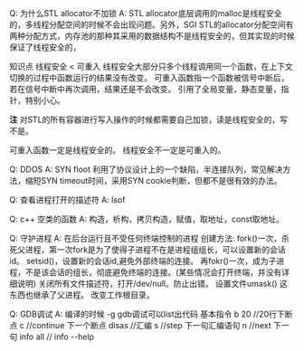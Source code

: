 Q: 为什么STL allocator不加锁
A: STL allocator底层调用的malloc是线程安全的，多线程分配空间的时候不会出现问题。另外，SGI STL的allocator分配空间有两种分配方式，内存池的那种其采用的数据结构不是线程安全的，但其实现的时候保证了线程安全的，

知识点 线程安全 < 可重入
线程安全大部分只多个线程调用同一个函数，在上下文切换的过程中函数运行的结果没有改变。
可重入函数指一个函数被信号中断后，若在信号中断中再次调用，结果还是不会改变。
引用了全局变量，静态变量，指针，特别小心。


**注** 对STL的所有容器进行写入操作的时候都需要自己加锁，读是线程安全的，写不是。


可重入函数一定是线程安全的。
线程安全不一定是可重入的。


Q: DDOS
A: SYN floot 利用了协议设计上的一个缺陷，半连接队列，常见解决方法，缩短SYN timeout时间，采用SYN cookie判断，但都不是很有效的办法。


Q: 查看进程打开的描述符 
A: lsof


Q: c++ 空类的函数
A: 构造，析构，拷贝构造，赋值，取地址，const取地址。

Q: 守护进程
A: 在后台运行且不受任何终端控制的进程
创建方法: fork()一次，杀死父进程，第一次fork是为了使得子进程不在是进程组组长，可以设置新的会话id。
        setsid()，设置新的会话id,避免外部终端的连接。
        再fokr()一次，成为子进程，不是该会话的组长，彻底避免终端的连接。(某些情况会打开终端，并没有详细说明)
        关闭所有文件描述符，打开/dev/null。防止出错。
        设置文件umask() 这东西也继承了父进程。
        改变工作根目录。


Q: GDB调试
A: 编译的时候 -g  gdb调试可以list出代码
    基本指令
    b 20 //20行下断点
    c //continue 下一个断点
    disas //汇编
    s //step 下一句汇编语句
    n //next 下一句
    info all // info --help